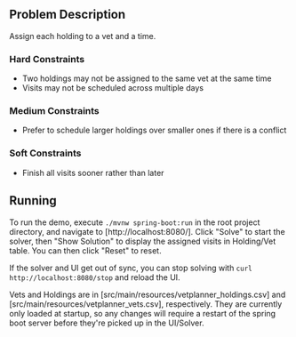 ## Problem Description
Assign each holding to a vet and a time.

### Hard Constraints
* Two holdings may not be assigned to the same vet at the same time
* Visits may not be scheduled across multiple days

### Medium Constraints
* Prefer to schedule larger holdings over smaller ones if there is a conflict

### Soft Constraints
* Finish all visits sooner rather than later


## Running
To run the demo, execute `./mvnw spring-boot:run` in the root project directory, and navigate to [http://localhost:8080/]. Click "Solve" to start the solver, then "Show Solution" to display the assigned visits in Holding/Vet table. You can then click "Reset" to reset.

If the solver and UI get out of sync, you can stop solving with `curl http://localhost:8080/stop` and reload the UI.

Vets and Holdings are in [src/main/resources/vetplanner_holdings.csv] and [src/main/resources/vetplanner_vets.csv], respectively. They are currently only loaded at startup, so any changes will require a restart of the spring boot server before they're picked up in the UI/Solver.


